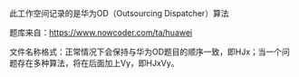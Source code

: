 此工作空间记录的是华为OD（Outsourcing Dispatcher）算法

题库来自：https://www.nowcoder.com/ta/huawei

文件名称格式：正常情况下会保持与华为OD题目的顺序一致，即HJx；当一个问题存在多种算法，将在后面加上Vy，即HJxVy。
